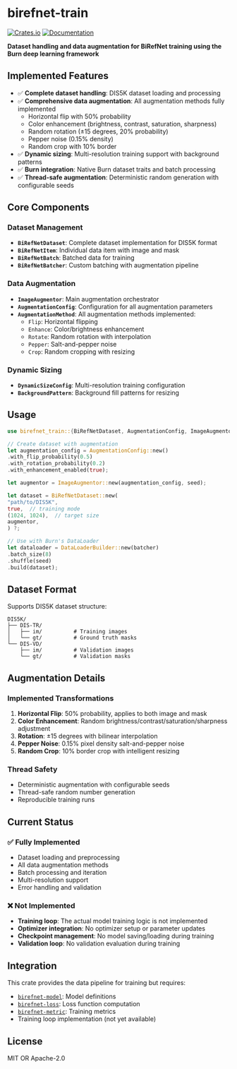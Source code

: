 # birefnet-train

[![Crates.io](https://img.shields.io/crates/v/birefnet-train.svg)](https://crates.io/crates/birefnet-train)
[![Documentation](https://docs.rs/birefnet-train/badge.svg)](https://docs.rs/birefnet-train)

**Dataset handling and data augmentation for BiRefNet training using the Burn deep learning framework**

## Implemented Features

- ✅ **Complete dataset handling**: DIS5K dataset loading and processing
- ✅ **Comprehensive data augmentation**: All augmentation methods fully implemented
  - Horizontal flip with 50% probability
  - Color enhancement (brightness, contrast, saturation, sharpness)
  - Random rotation (±15 degrees, 20% probability)
  - Pepper noise (0.15% density)
  - Random crop with 10% border
- ✅ **Dynamic sizing**: Multi-resolution training support with background patterns
- ✅ **Burn integration**: Native Burn dataset traits and batch processing
- ✅ **Thread-safe augmentation**: Deterministic random generation with configurable seeds

## Core Components

### Dataset Management

- **`BiRefNetDataset`**: Complete dataset implementation for DIS5K format
- **`BiRefNetItem`**: Individual data item with image and mask
- **`BiRefNetBatch`**: Batched data for training
- **`BiRefNetBatcher`**: Custom batching with augmentation pipeline

### Data Augmentation

- **`ImageAugmentor`**: Main augmentation orchestrator
- **`AugmentationConfig`**: Configuration for all augmentation parameters
- **`AugmentationMethod`**: All augmentation methods implemented:
  - `Flip`: Horizontal flipping
  - `Enhance`: Color/brightness enhancement
  - `Rotate`: Random rotation with interpolation
  - `Pepper`: Salt-and-pepper noise
  - `Crop`: Random cropping with resizing

### Dynamic Sizing

- **`DynamicSizeConfig`**: Multi-resolution training configuration
- **`BackgroundPattern`**: Background fill patterns for resizing

## Usage

```rust
use birefnet_train::{BiRefNetDataset, AugmentationConfig, ImageAugmentor};

// Create dataset with augmentation
let augmentation_config = AugmentationConfig::new()
.with_flip_probability(0.5)
.with_rotation_probability(0.2)
.with_enhancement_enabled(true);

let augmentor = ImageAugmentor::new(augmentation_config, seed);

let dataset = BiRefNetDataset::new(
"path/to/DIS5K",
true,  // training mode
(1024, 1024),  // target size
augmentor,
) ?;

// Use with Burn's DataLoader
let dataloader = DataLoaderBuilder::new(batcher)
.batch_size(8)
.shuffle(seed)
.build(dataset);
```

## Dataset Format

Supports DIS5K dataset structure:

```
DIS5K/
├── DIS-TR/
│   ├── im/          # Training images
│   └── gt/          # Ground truth masks
└── DIS-VD/
    ├── im/          # Validation images  
    └── gt/          # Validation masks
```

## Augmentation Details

### Implemented Transformations

1. **Horizontal Flip**: 50% probability, applies to both image and mask
2. **Color Enhancement**: Random brightness/contrast/saturation/sharpness adjustment
3. **Rotation**: ±15 degrees with bilinear interpolation
4. **Pepper Noise**: 0.15% pixel density salt-and-pepper noise
5. **Random Crop**: 10% border crop with intelligent resizing

### Thread Safety

- Deterministic augmentation with configurable seeds
- Thread-safe random number generation
- Reproducible training runs

## Current Status

### ✅ Fully Implemented

- Dataset loading and preprocessing
- All data augmentation methods
- Batch processing and iteration
- Multi-resolution support
- Error handling and validation

### ❌ Not Implemented

- **Training loop**: The actual model training logic is not implemented
- **Optimizer integration**: No optimizer setup or parameter updates
- **Checkpoint management**: No model saving/loading during training
- **Validation loop**: No validation evaluation during training

## Integration

This crate provides the data pipeline for training but requires:

- [`birefnet-model`](../birefnet-model): Model definitions
- [`birefnet-loss`](../birefnet-loss): Loss function computation
- [`birefnet-metric`](../birefnet-metric): Training metrics
- Training loop implementation (not yet available)

## License

MIT OR Apache-2.0